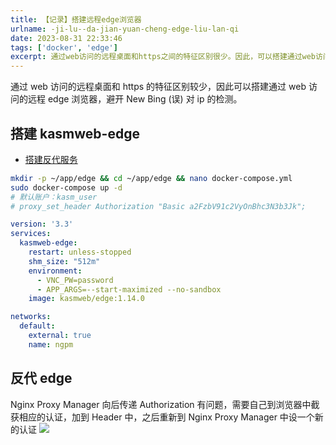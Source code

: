 ```yaml
---
title: 【记录】搭建远程edge浏览器
urlname: -ji-lu--da-jian-yuan-cheng-edge-liu-lan-qi
date: 2023-08-31 22:33:46
tags: ['docker', 'edge']
excerpt: 通过web访问的远程桌面和https之间的特征区别很少。因此，可以搭建通过web访问的远程edge浏览器，以避免New Bing对IP的检测。搭建kasmweb-edge和反代服务，设置默认账户为kasm_user。使用docker-compose启动服务，并设置VNC密码和应用参数。使用Nginx Proxy Manager进行反向代理，但需要在浏览器中获取认证信息并添加到Header中，然后在Nginx Proxy Manager中设置新的认证。
---
```

通过 web 访问的远程桌面和 https 的特征区别较少，因此可以搭建通过 web 访问的远程 edge 浏览器，避开 New Bing (误) 对 ip 的检测。
## 搭建 kasmweb-edge
+ [搭建反代服务](/Docker-bu-shu-Nginx-Proxy-Manager)
```bash
mkdir -p ~/app/edge && cd ~/app/edge && nano docker-compose.yml
sudo docker-compose up -d
# 默认账户：kasm_user
# proxy_set_header Authorization "Basic a2FzbV91c2VyOnBhc3N3b3Jk";
```
```yml
version: '3.3'
services:
  kasmweb-edge:
    restart: unless-stopped
    shm_size: "512m"
    environment:
      - VNC_PW=password
      - APP_ARGS=--start-maximized --no-sandbox
    image: kasmweb/edge:1.14.0

networks:
  default:
    external: true
    name: ngpm
```
## 反代 edge
Nginx Proxy Manager 向后传递 Authorization 有问题，需要自己到浏览器中截获相应的认证，加到 Header 中，之后重新到 Nginx Proxy Manager 中设一个新的认证
![](https://img.limour.top/2023/08/31/64f0a55200107.webp)
